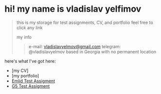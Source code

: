 # hi! my name is vladislav yelfimov

>this is my storage for test assignments, CV, and portfolio
>feel free to click any link
>
>my info
>>e-mail: vladislavyelmov@gmail.com
>telegram: @vladislavyelmov
>based in Georgia with no permanent location

here's what I've got here:

- [my CV]
- [my portfolio]
- [Emlid Test Assigment](emlid_test_assigment.md)
- [G5 Test Assigment](G5_test_assigment.md)
